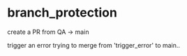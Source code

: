 # branch_protection

create a PR from QA -> main

trigger an error trying to merge from 'trigger_error' to main..
